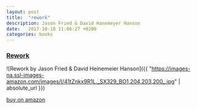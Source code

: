 ```yaml
---
layout: post
title:  "rework"
description: Jason Fried & David Hanemeyer Hanson
date:   2017-10-18 11:06:27 +0200
categories: books
---
```


### [Rework][rework]

![Rework by Jason Fried & David Heinemeier Hanson]({{ "https://images-na.ssl-images-amazon.com/images/I/41tZnkx9R1L._SX329_BO1,204,203,200_.jpg" | absolute_url }})

[buy on amazon][rework]

[rework]: https://www.amazon.de/Rework-Jason-Fried/dp/0307463745
